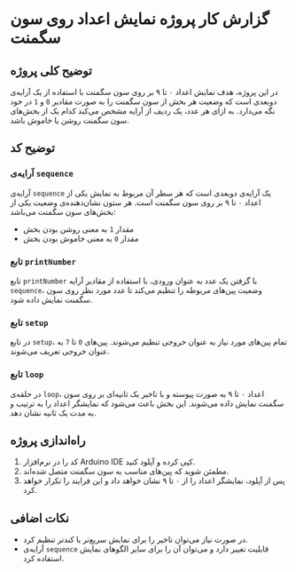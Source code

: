 
# گزارش کار پروژه نمایش اعداد روی سون سگمنت

## توضیح کلی پروژه
در این پروژه، هدف نمایش اعداد ۰ تا ۹ بر روی سون سگمنت با استفاده از یک آرایه‌ی دو‌بعدی است که وضعیت هر بخش از سون سگمنت را به صورت مقادیر `0` و `1` در خود نگه می‌دارد. به ازای هر عدد، یک ردیف از آرایه مشخص می‌کند کدام یک از بخش‌های سون سگمنت روشن یا خاموش باشد.

## توضیح کد

### آرایه‌ی `sequence`
آرایه‌ی `sequence` یک آرایه‌ی دوبعدی است که هر سطر آن مربوط به نمایش یکی از اعداد ۰ تا ۹ بر روی سون سگمنت است. هر ستون نشان‌دهنده‌ی وضعیت یکی از بخش‌های سون سگمنت می‌باشد:

- مقدار `1` به معنی روشن بودن بخش
- مقدار `0` به معنی خاموش بودن بخش

### تابع `printNumber`
تابع `printNumber` با گرفتن یک عدد به عنوان ورودی، با استفاده از مقادیر آرایه `sequence`، وضعیت پین‌های مربوطه را تنظیم می‌کند تا عدد مورد نظر روی سون سگمنت نمایش داده شود.

### تابع `setup`
در تابع `setup`، تمام پین‌های مورد نیاز به عنوان خروجی تنظیم می‌شوند. پین‌های `0` تا `7` به عنوان خروجی تعریف می‌شوند.

### تابع `loop`
در حلقه‌ی `loop`، اعداد ۰ تا ۹ به صورت پیوسته و با تاخیر یک ثانیه‌ای بر روی سون سگمنت نمایش داده می‌شوند. این بخش باعث می‌شود که نمایشگر اعداد را به ترتیب و به مدت یک ثانیه نشان دهد.

## راه‌اندازی پروژه
1. کد را در نرم‌افزار Arduino IDE کپی کرده و آپلود کنید.
2. مطمئن شوید که پین‌های مناسب به سون سگمنت متصل شده‌اند.
3. پس از آپلود، نمایشگر اعداد را از ۰ تا ۹ نشان خواهد داد و این فرایند را تکرار خواهد کرد.

## نکات اضافی
- در صورت نیاز می‌توان تاخیر را برای نمایش سریع‌تر یا کندتر تنظیم کرد.
- آرایه‌ی `sequence` قابلیت تغییر دارد و می‌توان آن را برای سایر الگوهای نمایش استفاده کرد.
